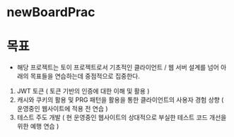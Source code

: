 # newBoardPrac

# 목표
 - 해당 프로젝트는 토이 프로젝트로서 기초적인 클라이언트 / 웹 서버 설계를 넘어 아래의 목표들을 연습하는데 중점적으로 집중한다.

1. JWT 토큰 ( 토큰 기반의 인증에 대한 이해 및 활용 )
2. 캐시와 쿠키의 활용 및 PRG 패턴을 활용을 통한 클라이언트의 사용자 경험 상향 ( 운영중인 웹사이트에 적용 전 연습 )
3. 테스트 주도 개발 ( 현 운영중인 웹사이트의 상대적으로 부실한 테스트 코드 개선을 위한 예행 연습 )
